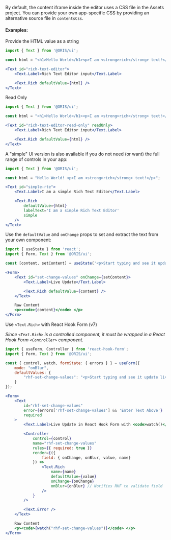 
By default, the content iframe inside the editor uses a CSS file in the Assets project. You can provide your own app-specific CSS by providing an alternative source file in `contentsCss`.

#### Examples:

Provide the HTML value as a string

```jsx
import { Text } from '@ORIS/ui';

const html = "<h1>Hello World</h1><p>I am <strong>rich</strong> text!</p>";

<Text id="rich-text-editor">
    <Text.Label>Rich Text Editor input</Text.Label>

    <Text.Rich defaultValue={html} />
</Text>
```

Read Only
```jsx
import { Text } from '@ORIS/ui';

const html = "<h1>Hello World</h1><p>I am <strong>rich</strong> text!</p>";

<Text id="rich-text-editor-read-only" readOnly>
    <Text.Label>Rich Text Editor input</Text.Label>

    <Text.Rich defaultValue={html} />
</Text>
```

A "simple" UI version is also available if you do not need (or want) the full range of controls in your app:

```jsx
import { Text } from '@ORIS/ui';

const html = "Hello World! <p>I am <strong>rich</strong> text!</p>";

<Text id="simple-rte">
    <Text.Label>I am a simple Rich Text Editor</Text.Label>

    <Text.Rich
        defaultValue={html}
        labelText='I am a simple Rich Text Editor'
        simple
    />
</Text>
```

Use the `defaultValue` and `onChange` props to set and extract the text from your own component:

```jsx
import { useState } from 'react';
import { Form, Text } from '@ORIS/ui';

const [content, setContent] = useState('<p>Start typing and see it update live</p>');

<Form>
    <Text id="set-change-values" onChange={setContent}>
        <Text.Label>Live Update</Text.Label>

        <Text.Rich defaultValue={content} />
    </Text>

    Raw Content
    <p><code>{content}</code> </p>
</Form>
```

Use `<Text.Rich>` with React Hook Form (v7)

*Since `<Text.Rich>` is a controlled component, it must be wrapped in a React Hook Form `<Controller>` component.*

```jsx
import { useForm, Controller } from 'react-hook-form';
import { Form, Text } from '@ORIS/ui';

const { control, watch, formState: { errors } } = useForm({
    mode: "onBlur",
    defaultValues: {
        "rhf-set-change-values": "<p>Start typing and see it update live</p>"
    }
});

<Form>
    <Text
        id="rhf-set-change-values"
        error={errors['rhf-set-change-values'] && 'Enter Text Above'}
        required
    >
        <Text.Label>Live Update in React Hook Form with <code>watch()</code></Text.Label>

        <Controller
            control={control}
            name="rhf-set-change-values"
            rules={{ required: true }}
            render={({
                field: { onChange, onBlur, value, name}
            }) =>
                <Text.Rich
                    name={name}
                    defaultValue={value}
                    onChange={onChange}
                    onBlur={onBlur} // Notifies RHF to validate field
                />
            }
        />

        <Text.Error />
    </Text>

    Raw Content
    <p><code>{watch("rhf-set-change-values")}</code> </p>
</Form>
```